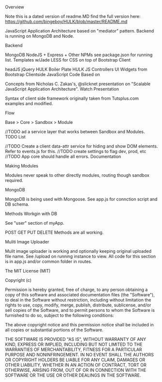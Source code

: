 Overview

Note this is a dated version of readme.MD find the full version here:
https://github.com/bingeboy/HULK/blob/master/README.md

JavaScript Application Architecture based on "mediator" pattern. Backend is running on MongoDB and Node.

Backend

MongoDB
NodeJS + Express + Other NPMs see package.json for running list.
Templates w/Jade
LESS for CSS on top of Bootstrap
Client

headJS
jQuery
HULK Boiler Plate
HULK JS Controllers
UI Widgets from Bootstrap
Clientside JavaScript Code Based on

Concepts from Nicholas C. Zakas's, @slicknet presentation on "Scalable JavaScript Application Architecture". Watch Presentation

Syntax of client side framework originally taken from Tutsplus.com examples and modified.

Flow

Base > Core > Sandbox > Module

//TODO ad a service layer that works between Sandbox and Modules.
TODO List

//TODO Create a client data-attr service for hiding and show DOM elements. Refer to events.js for this.
//TODO create settings to flag dev, prod, etc
//TODO App core should handle all errors.
Documentation

Making Modules

Modules never speak to other directly modules, routing though sandbox required.

MongoDB

MongoDB is being used with Mongoose. See app.js for connction script and DB schema.

Methods Workgin with DB

See "user" section of myApp.

POST
GET
PUT
DELETE
Methods are all working.

Muliti Image Uploader

Mulit image uploader is working and optionally keeping original uploaded file name. See /upload on running instance to view. All code for this section is in app.js and/or common folder in routes.

The MIT License (MIT)

Copyright (c) <year> <copyright holders>

Permission is hereby granted, free of charge, to any person obtaining a copy
of this software and associated documentation files (the "Software"), to deal
in the Software without restriction, including without limitation the rights
to use, copy, modify, merge, publish, distribute, sublicense, and/or sell
copies of the Software, and to permit persons to whom the Software is
furnished to do so, subject to the following conditions:

The above copyright notice and this permission notice shall be included in
all copies or substantial portions of the Software.

THE SOFTWARE IS PROVIDED "AS IS", WITHOUT WARRANTY OF ANY KIND, EXPRESS OR
IMPLIED, INCLUDING BUT NOT LIMITED TO THE WARRANTIES OF MERCHANTABILITY,
FITNESS FOR A PARTICULAR PURPOSE AND NONINFRINGEMENT. IN NO EVENT SHALL THE
AUTHORS OR COPYRIGHT HOLDERS BE LIABLE FOR ANY CLAIM, DAMAGES OR OTHER
LIABILITY, WHETHER IN AN ACTION OF CONTRACT, TORT OR OTHERWISE, ARISING FROM,
OUT OF OR IN CONNECTION WITH THE SOFTWARE OR THE USE OR OTHER DEALINGS IN
THE SOFTWARE.

